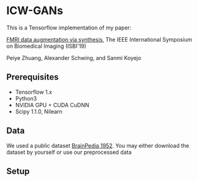 # ICW-GANs
This is a Tensorflow implementation of my paper:

[FMRI data augmentation via synthesis](https://arxiv.org/abs/1907.06134), The IEEE International Symposium on Biomedical Imaging (ISBI'19)

Peiye Zhuang, Alexander Schwing, and Sanmi Koyejo

## Prerequisites

- Tensorflow 1.x
- Python3
- NVIDIA GPU + CUDA CuDNN
- Scipy 1.1.0, Nilearn

## Data
We used a public dataset [BrainPedia 1952](https://neurovault.org/collections/1952/). You may either download the dataset by yourself or use our preprocessed data 

## Setup
